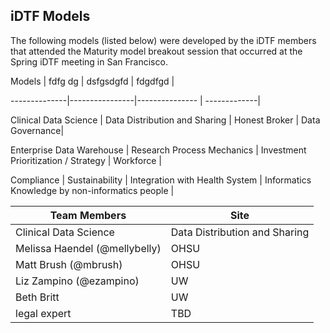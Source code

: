 ## iDTF Models

The following models (listed below) were developed by the iDTF members that attended the Maturity model breakout session that occurred at the Spring iDTF meeting in San Francisco. 

Models | fdfg dg | dsfgsdgfd | fdgdfgd |

--------------|----------------|--------------- | -------------|

Clinical Data Science | Data Distribution and Sharing | Honest Broker | Data Governance|

Enterprise Data Warehouse | Research Process Mechanics | Investment Prioritization / Strategy | Workforce |

Compliance | Sustainability | Integration with Health System | Informatics Knowledge by non-informatics people | 

Team Members | Site
----------|--------------|
Clinical Data Science | Data Distribution and Sharing 
Melissa Haendel (@mellybelly) | OHSU
Matt Brush (@mbrush) | OHSU
Liz Zampino (@ezampino) | UW
Beth Britt | UW
legal expert | TBD
